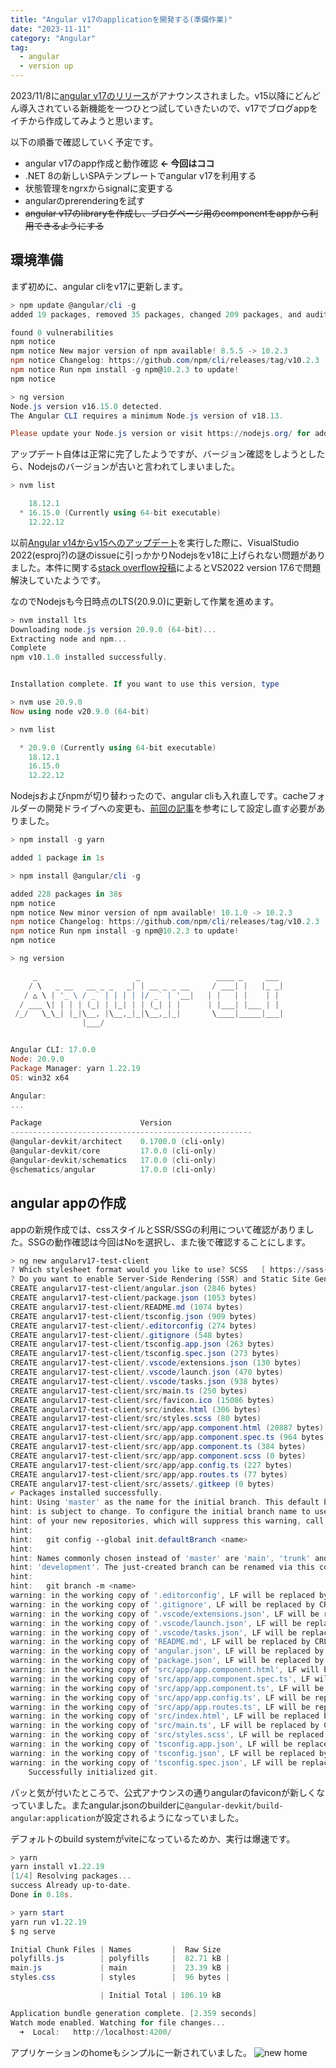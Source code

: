 ```yaml
---
title: "Angular v17のapplicationを開発する(準備作業)"
date: "2023-11-11"
category: "Angular"
tag:
  - angular
  - version up
---
```


2023/11/8に[angular v17のリリース](https://blog.angular.io/introducing-angular-v17-4d7033312e4b)がアナウンスされました。v15以降にどんどん導入されている新機能を一つひとつ試していきたいので、v17でブログappをイチから作成してみようと思います。

以下の順番で確認していく予定です。

- angular v17のapp作成と動作確認 **<- 今回はココ**
- .NET 8の新しいSPAテンプレートでangular v17を利用する
- 状態管理をngrxからsignalに変更する
- angularのprerenderingを試す
- ~~angular v17のlibraryを作成し、ブログページ用のcomponentをappから利用できるようにする~~

## 環境準備

まず初めに、angular cliをv17に更新します。

``` powershell
> npm update @angular/cli -g
added 19 packages, removed 35 packages, changed 209 packages, and audited 230 packages in 23s

found 0 vulnerabilities
npm notice
npm notice New major version of npm available! 8.5.5 -> 10.2.3
npm notice Changelog: https://github.com/npm/cli/releases/tag/v10.2.3
npm notice Run npm install -g npm@10.2.3 to update!
npm notice

> ng version
Node.js version v16.15.0 detected.
The Angular CLI requires a minimum Node.js version of v18.13.

Please update your Node.js version or visit https://nodejs.org/ for additional instructions.
```

アップデート自体は正常に完了したようですが、バージョン確認をしようとしたら、Nodejsのバージョンが古いと言われてしまいました。

``` powershell
> nvm list

    18.12.1
  * 16.15.0 (Currently using 64-bit executable)
    12.22.12
```

以前[Angular v14からv15へのアップデート](doc/angular/angular-update-from-14-to-15#node-version)<!--rehype:class=internal-link-->を実行した際に、VisualStudio 2022(esproj?)の謎のissueに引っかかりNodejsをv18に上げられない問題がありました。本件に関する[stack overflow投稿](https://stackoverflow.com/questions/73005681/visual-studio-blocks-on-deploying-a-standalone-angular-project)によるとVS2022 version 17.6で問題解決していたようです。

なのでNodejsも今日時点のLTS(20.9.0)に更新して作業を進めます。

``` powershell
> nvm install lts
Downloading node.js version 20.9.0 (64-bit)...
Extracting node and npm...
Complete
npm v10.1.0 installed successfully.


Installation complete. If you want to use this version, type

> nvm use 20.9.0
Now using node v20.9.0 (64-bit)

> nvm list

  * 20.9.0 (Currently using 64-bit executable)
    18.12.1
    16.15.0
    12.22.12
```

Nodejsおよびnpmが切り替わったので、angular cliも入れ直しです。cacheフォルダーの開発ドライブへの変更も、[前回の記事](doc/env/win11_dev_drive)<!--rehype:class=internal-link-->を参考にして設定し直す必要がありました。

``` powershell
> npm install -g yarn

added 1 package in 1s

> npm install @angular/cli -g

added 228 packages in 38s
npm notice
npm notice New minor version of npm available! 10.1.0 -> 10.2.3
npm notice Changelog: https://github.com/npm/cli/releases/tag/v10.2.3
npm notice Run npm install -g npm@10.2.3 to update!
npm notice

> ng version

     _                      _                 ____ _     ___
    / \   _ __   __ _ _   _| | __ _ _ __     / ___| |   |_ _|
   / △ \ | '_ \ / _` | | | | |/ _` | '__|   | |   | |    | |
  / ___ \| | | | (_| | |_| | | (_| | |      | |___| |___ | |
 /_/   \_\_| |_|\__, |\__,_|_|\__,_|_|       \____|_____|___|
                |___/


Angular CLI: 17.0.0
Node: 20.9.0
Package Manager: yarn 1.22.19
OS: win32 x64

Angular:
...

Package                      Version
------------------------------------------------------
@angular-devkit/architect    0.1700.0 (cli-only)
@angular-devkit/core         17.0.0 (cli-only)
@angular-devkit/schematics   17.0.0 (cli-only)
@schematics/angular          17.0.0 (cli-only)
```

## angular appの作成

appの新規作成では、cssスタイルとSSR/SSGの利用について確認がありました。SSGの動作確認は今回はNoを選択し、また後で確認することにします。

``` powershell
> ng new angularv17-test-client
? Which stylesheet format would you like to use? SCSS   [ https://sass-lang.com/documentation/syntax#scss ]
? Do you want to enable Server-Side Rendering (SSR) and Static Site Generation (SSG/Prerendering)? No
CREATE angularv17-test-client/angular.json (2846 bytes)
CREATE angularv17-test-client/package.json (1053 bytes)
CREATE angularv17-test-client/README.md (1074 bytes)
CREATE angularv17-test-client/tsconfig.json (909 bytes)
CREATE angularv17-test-client/.editorconfig (274 bytes)
CREATE angularv17-test-client/.gitignore (548 bytes)
CREATE angularv17-test-client/tsconfig.app.json (263 bytes)
CREATE angularv17-test-client/tsconfig.spec.json (273 bytes)
CREATE angularv17-test-client/.vscode/extensions.json (130 bytes)
CREATE angularv17-test-client/.vscode/launch.json (470 bytes)
CREATE angularv17-test-client/.vscode/tasks.json (938 bytes)
CREATE angularv17-test-client/src/main.ts (250 bytes)
CREATE angularv17-test-client/src/favicon.ico (15086 bytes)
CREATE angularv17-test-client/src/index.html (306 bytes)
CREATE angularv17-test-client/src/styles.scss (80 bytes)
CREATE angularv17-test-client/src/app/app.component.html (20887 bytes)
CREATE angularv17-test-client/src/app/app.component.spec.ts (964 bytes)
CREATE angularv17-test-client/src/app/app.component.ts (384 bytes)
CREATE angularv17-test-client/src/app/app.component.scss (0 bytes)
CREATE angularv17-test-client/src/app/app.config.ts (227 bytes)
CREATE angularv17-test-client/src/app/app.routes.ts (77 bytes)
CREATE angularv17-test-client/src/assets/.gitkeep (0 bytes)
✔ Packages installed successfully.
hint: Using 'master' as the name for the initial branch. This default branch name
hint: is subject to change. To configure the initial branch name to use in all
hint: of your new repositories, which will suppress this warning, call:
hint:
hint:   git config --global init.defaultBranch <name>
hint:
hint: Names commonly chosen instead of 'master' are 'main', 'trunk' and
hint: 'development'. The just-created branch can be renamed via this command:
hint:
hint:   git branch -m <name>
warning: in the working copy of '.editorconfig', LF will be replaced by CRLF the next time Git touches it
warning: in the working copy of '.gitignore', LF will be replaced by CRLF the next time Git touches it
warning: in the working copy of '.vscode/extensions.json', LF will be replaced by CRLF the next time Git touches it
warning: in the working copy of '.vscode/launch.json', LF will be replaced by CRLF the next time Git touches it
warning: in the working copy of '.vscode/tasks.json', LF will be replaced by CRLF the next time Git touches it
warning: in the working copy of 'README.md', LF will be replaced by CRLF the next time Git touches it
warning: in the working copy of 'angular.json', LF will be replaced by CRLF the next time Git touches it
warning: in the working copy of 'package.json', LF will be replaced by CRLF the next time Git touches it
warning: in the working copy of 'src/app/app.component.html', LF will be replaced by CRLF the next time Git touches it
warning: in the working copy of 'src/app/app.component.spec.ts', LF will be replaced by CRLF the next time Git touches it
warning: in the working copy of 'src/app/app.component.ts', LF will be replaced by CRLF the next time Git touches it
warning: in the working copy of 'src/app/app.config.ts', LF will be replaced by CRLF the next time Git touches it
warning: in the working copy of 'src/app/app.routes.ts', LF will be replaced by CRLF the next time Git touches it
warning: in the working copy of 'src/index.html', LF will be replaced by CRLF the next time Git touches it
warning: in the working copy of 'src/main.ts', LF will be replaced by CRLF the next time Git touches it
warning: in the working copy of 'src/styles.scss', LF will be replaced by CRLF the next time Git touches it
warning: in the working copy of 'tsconfig.app.json', LF will be replaced by CRLF the next time Git touches it
warning: in the working copy of 'tsconfig.json', LF will be replaced by CRLF the next time Git touches it
warning: in the working copy of 'tsconfig.spec.json', LF will be replaced by CRLF the next time Git touches it
    Successfully initialized git.
```

パッと気が付いたところで、公式アナウンスの通りangularのfaviconが新しくなっていました。またangular.jsonのbuilderに`@angular-devkit/build-angular:application`が設定されるようになっていました。

デフォルトのbuild systemがviteになっているためか、実行は爆速です。

``` powershell
> yarn
yarn install v1.22.19
[1/4] Resolving packages...
success Already up-to-date.
Done in 0.18s.

> yarn start
yarn run v1.22.19
$ ng serve

Initial Chunk Files | Names         |  Raw Size
polyfills.js        | polyfills     |  82.71 kB |
main.js             | main          |  23.39 kB |
styles.css          | styles        |  96 bytes |

                    | Initial Total | 106.19 kB

Application bundle generation complete. [2.359 seconds]
Watch mode enabled. Watching for file changes...
  ➜  Local:   http://localhost:4200/
```

アプリケーションのhomeもシンプルに一新されていました。
<img src="assets/images/angular_create_v17_project/angular_create_v17_project_1.png" alt="new home" title="new home">
